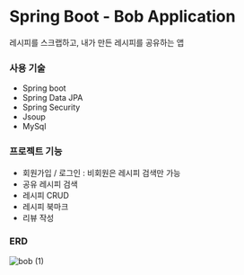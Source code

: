 # Spring Boot - Bob Application

레시피를 스크랩하고, 내가 만든 레시피를 공유하는 앱

### 사용 기술
* Spring boot
* Spring Data JPA
* Spring Security
* Jsoup
* MySql

### 프로젝트 기능
* 회원가입 / 로그인 : 비회원은 레시피 검색만 가능
* 공유 레시피 검색
* 레시피 CRUD
* 레시피 북마크
* 리뷰 작성

### ERD
![bob (1)](https://github.com/Krystal-13/bob/assets/129822965/c7e1397c-1028-4abe-8662-aeb48d4b95e0)
